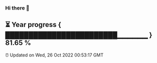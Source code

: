 ### Hi there 👋
⏳ Year progress { ████████████████████████▁▁▁▁▁▁ } 81.65 %
---
⏰ Updated on Wed, 26 Oct 2022 00:53:17 GMT

